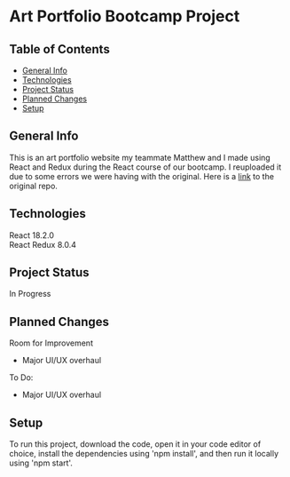 # Art Portfolio Bootcamp Project

## Table of Contents
* [General Info](#general-info)
* [Technologies](#technologies)
* [Project Status](#project-status)
* [Planned Changes](#planned-changes)
* [Setup](#setup)

## General Info
This is an art portfolio website my teammate Matthew and I made using React and Redux during the React course of our bootcamp. I reuploaded it due to some errors we were having with the original. Here is a [link](https://github.com/OnlyDuncan/Portfolio_Project_React) to the original repo.

## Technologies
React 18.2.0  
React Redux 8.0.4

## Project Status
In Progress

## Planned Changes
Room for Improvement
* Major UI/UX overhaul

To Do:
* Major UI/UX overhaul

## Setup
To run this project, download the code, open it in your code editor of choice, install the dependencies using 'npm install', and then run it locally using 'npm start'.
